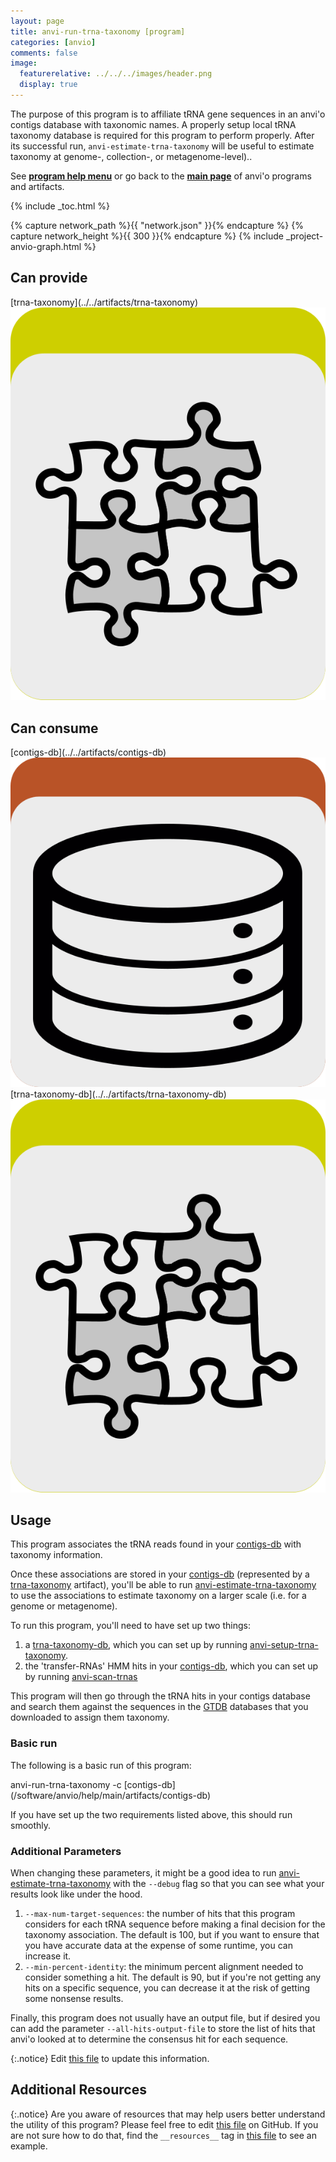 ```yaml
---
layout: page
title: anvi-run-trna-taxonomy [program]
categories: [anvio]
comments: false
image:
  featurerelative: ../../../images/header.png
  display: true
---
```


The purpose of this program is to affiliate tRNA gene sequences in an anvi&#x27;o contigs database with taxonomic names. A properly setup local tRNA taxonomy database is required for this program to perform properly. After its successful run, `anvi-estimate-trna-taxonomy` will be useful to estimate taxonomy at genome-, collection-, or metagenome-level)..

See **[program help menu](../../../../vignette#anvi-run-trna-taxonomy)** or go back to the **[main page](../../)** of anvi'o programs and artifacts.


{% include _toc.html %}
<div id="svg" class="subnetwork"></div>
{% capture network_path %}{{ "network.json" }}{% endcapture %}
{% capture network_height %}{{ 300 }}{% endcapture %}
{% include _project-anvio-graph.html %}


## Can provide

<p style="text-align: left" markdown="1"><span class="artifact-p">[trna-taxonomy](../../artifacts/trna-taxonomy) <img src="../../images/icons/CONCEPT.png" class="artifact-icon-mini" /></span></p>

## Can consume

<p style="text-align: left" markdown="1"><span class="artifact-r">[contigs-db](../../artifacts/contigs-db) <img src="../../images/icons/DB.png" class="artifact-icon-mini" /></span> <span class="artifact-r">[trna-taxonomy-db](../../artifacts/trna-taxonomy-db) <img src="../../images/icons/CONCEPT.png" class="artifact-icon-mini" /></span></p>

## Usage


This program associates the tRNA reads found in your <span class="artifact-n">[contigs-db](/software/anvio/help/main/artifacts/contigs-db)</span> with taxonomy information. 

Once these associations are stored in your <span class="artifact-n">[contigs-db](/software/anvio/help/main/artifacts/contigs-db)</span> (represented by a <span class="artifact-n">[trna-taxonomy](/software/anvio/help/main/artifacts/trna-taxonomy)</span> artifact), you'll be able to run <span class="artifact-n">[anvi-estimate-trna-taxonomy](/software/anvio/help/main/programs/anvi-estimate-trna-taxonomy)</span> to use the associations to estimate taxonomy on a larger scale (i.e. for a genome or metagenome). 

To run this program, you'll need to have set up two things: 
1. a <span class="artifact-n">[trna-taxonomy-db](/software/anvio/help/main/artifacts/trna-taxonomy-db)</span>, which you can set up by running <span class="artifact-n">[anvi-setup-trna-taxonomy](/software/anvio/help/main/programs/anvi-setup-trna-taxonomy)</span>.
2. the 'transfer-RNAs' HMM hits in your <span class="artifact-n">[contigs-db](/software/anvio/help/main/artifacts/contigs-db)</span>, which you can set up by running <span class="artifact-n">[anvi-scan-trnas](/software/anvio/help/main/programs/anvi-scan-trnas)</span>

This program will then go through the tRNA hits in your contigs database and search them against the sequences in the [GTDB](https://gtdb.ecogenomic.org/) databases that you downloaded to assign them taxonomy. 

### Basic run

The following is a basic run of this program: 

<div class="codeblock" markdown="1">
anvi&#45;run&#45;trna&#45;taxonomy &#45;c <span class="artifact&#45;n">[contigs&#45;db](/software/anvio/help/main/artifacts/contigs&#45;db)</span>
</div>

If you have set up the two requirements listed above, this should run smoothly. 

### Additional Parameters

When changing these parameters, it might be a good idea to run <span class="artifact-n">[anvi-estimate-trna-taxonomy](/software/anvio/help/main/programs/anvi-estimate-trna-taxonomy)</span> with the `--debug` flag so that you can see what your results look like under the hood. 

1. `--max-num-target-sequences`: the number of hits that this program considers for each tRNA sequence before making a final decision for the taxonomy association. The default is 100, but if you want to ensure that you have accurate data at the expense of some runtime, you can increase it. 
2. `--min-percent-identity`: the minimum percent alignment needed to consider something a hit.  The default is 90, but if you're not getting any hits on a specific sequence, you can decrease it at the risk of getting some nonsense results. 

Finally, this program does not usually have an output file, but if desired you can add the parameter `--all-hits-output-file` to store the list of hits that anvi'o looked at to determine the consensus hit for each sequence. 


{:.notice}
Edit [this file](https://github.com/merenlab/anvio/tree/master/anvio/docs/programs/anvi-run-trna-taxonomy.md) to update this information.


## Additional Resources



{:.notice}
Are you aware of resources that may help users better understand the utility of this program? Please feel free to edit [this file](https://github.com/merenlab/anvio/tree/master/bin/anvi-run-trna-taxonomy) on GitHub. If you are not sure how to do that, find the `__resources__` tag in [this file](https://github.com/merenlab/anvio/blob/master/bin/anvi-interactive) to see an example.
